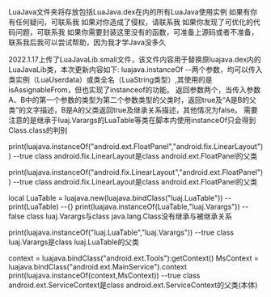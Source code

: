 LuaJava文件夹将存放包括LuaJava.dex在内的所有LuaJava使用实例
如果有你有任何疑问，可联系我
如果对你造成了侵权，请联系我
如果你发现了可优化的代码问题，可联系我
如果你需要封装这里没有的函数，可准备上源码或者不准备，联系我后我可以尝试帮助，因为我才学Java没多久

2022.1.17上传了LuaJavaLib.smali文件，该文件内容用于替换原luajava.dex内的LuaJavaLib类，本次更新内容如下:
luajava.instanceOf --两个参数，均可以传入类实例（LuaUserdata）或类全名（LuaString类型）,其使用的是isAssignableFrom，但也实现了instanceof的功能。
返回参数两个，当传入参数A、B中的第一个参数的类型为第二个参数类型的父类时，返回true及“A是B的父类”的文字描述，B是A的父类返回true及继承关系描述，其他情况为false。
需要注意的是继承于luaj.Varargs的LuaTable等类在脚本内使用instanceOf只会得到Class.class的判别


print(luajava.instanceOf("android.ext.FloatPanel","android.fix.LinearLayout"))
--true 	class android.fix.LinearLayout是class android.ext.FloatPanel的父类

print(luajava.instanceOf("android.fix.LinearLayout","android.ext.FloatPanel"))
--true 	class android.fix.LinearLayout是class android.ext.FloatPanel的父类

local LuaTable = luajava.new(luajava.bindClass("luaj.LuaTable"))
--print(LuaTable)
--{}
print(luajava.instanceOf(LuaTable,"luaj.Varargs"))
--false 	class luaj.Varargs与class java.lang.Class没有继承与被继承关系

print(luajava.instanceOf("luaj.LuaTable","luaj.Varargs"))
--true 	class luaj.Varargs是class luaj.LuaTable的父类

context = luajava.bindClass("android.ext.Tools"):getContext()
MsContext = luajava.bindClass("android.ext.MainService").context
print(luajava.instanceOf(context,MsContext))
--true 	class android.ext.ServiceContext是class android.ext.ServiceContext的父类(本体)
